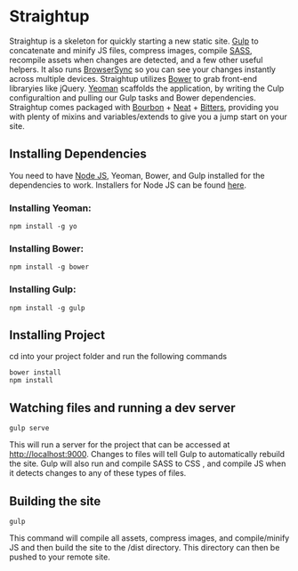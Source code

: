 # Straightup

Straightup is a skeleton for quickly starting a new static site. [Gulp](http://gulpjs.com/) to concatenate and minify JS files, compress images, compile [SASS](http://sass-lang.com/), recompile assets when changes are detected, and a few other useful helpers. It also runs [BrowserSync](http://www.browsersync.io/) so you can see your changes instantly across multiple devices. Straightup utilizes [Bower](http://bower.io/) to grab front-end libraryies like jQuery. [Yeoman](http://yeoman.io/) scaffolds the application, by writing the Culp configuraltion and pulling our Gulp tasks and Bower dependencies. Straightup comes packaged with [Bourbon](http://bourbon.io/) + [Neat](http://neat.bourbon.io/) + [Bitters](http://bitters.bourbon.io/), providing you with plenty of mixins and variables/extends to give you a jump start on your site.

## Installing Dependencies

You need to have [Node JS](https://nodejs.org), Yeoman, Bower, and Gulp installed for the dependencies to work. Installers for Node JS can be found [here](http://nodejs.org/download/).

### Installing Yeoman:

```shell
npm install -g yo
```

### Installing Bower:

```shell
npm install -g bower
```

### Installing Gulp:

```shell
npm install -g gulp
```

## Installing Project

cd into your project folder and run the following commands 

```shell
bower install
npm install
```

## Watching files and running a dev server

```shell
gulp serve
```

This will run a server for the project that can be accessed at [http://localhost:9000](http://localhost:9000). Changes to files will tell Gulp to automatically rebuild the site. Gulp will also run and compile SASS to CSS , and compile JS when it detects changes to any of these types of files.

## Building the site

```shell
gulp
```

This command will compile all assets, compress images, and compile/minify JS and then build the site to the /dist directory. This directory can then be pushed to your remote site.